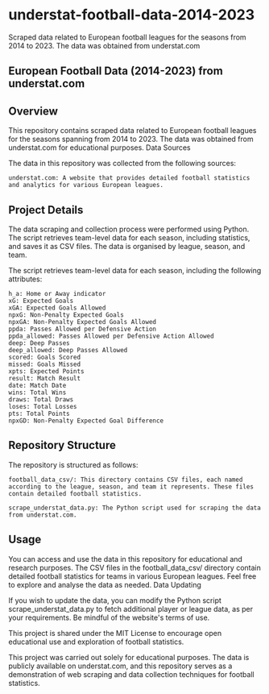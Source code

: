 # understat-football-data-2014-2023
Scraped data related to European football leagues for the seasons from 2014 to 2023. The data was obtained from understat.com


## European Football Data (2014-2023) from understat.com

## Overview

This repository contains scraped data related to European football leagues for the seasons spanning from 2014 to 2023. The data was obtained from understat.com for educational purposes.
Data Sources

The data in this repository was collected from the following sources:

    understat.com: A website that provides detailed football statistics and analytics for various European leagues.

## Project Details

The data scraping and collection process were performed using Python. The script retrieves team-level data for each season, including statistics, and saves it as CSV files. The data is organised by league, season, and team.

The script retrieves team-level data for each season, including the following attributes:

    h_a: Home or Away indicator
    xG: Expected Goals
    xGA: Expected Goals Allowed
    npxG: Non-Penalty Expected Goals
    npxGA: Non-Penalty Expected Goals Allowed
    ppda: Passes Allowed per Defensive Action
    ppda_allowed: Passes Allowed per Defensive Action Allowed
    deep: Deep Passes
    deep_allowed: Deep Passes Allowed
    scored: Goals Scored
    missed: Goals Missed
    xpts: Expected Points
    result: Match Result
    date: Match Date
    wins: Total Wins
    draws: Total Draws
    loses: Total Losses
    pts: Total Points
    npxGD: Non-Penalty Expected Goal Difference

## Repository Structure

The repository is structured as follows:

    football_data_csv/: This directory contains CSV files, each named according to the league, season, and team it represents. These files contain detailed football statistics.

    scrape_understat_data.py: The Python script used for scraping the data from understat.com.

## Usage

You can access and use the data in this repository for educational and research purposes. The CSV files in the football_data_csv/ directory contain detailed football statistics for teams in various European leagues. Feel free to explore and analyse the data as needed.
Data Updating

If you wish to update the data, you can modify the Python script scrape_understat_data.py to fetch additional player or league data, as per your requirements. Be mindful of the website's terms of use.

This project is shared under the MIT License to encourage open educational use and exploration of football statistics. 

This project was carried out solely for educational purposes. The data is publicly available on understat.com, and this repository serves as a demonstration of web scraping and data collection techniques for football statistics.
